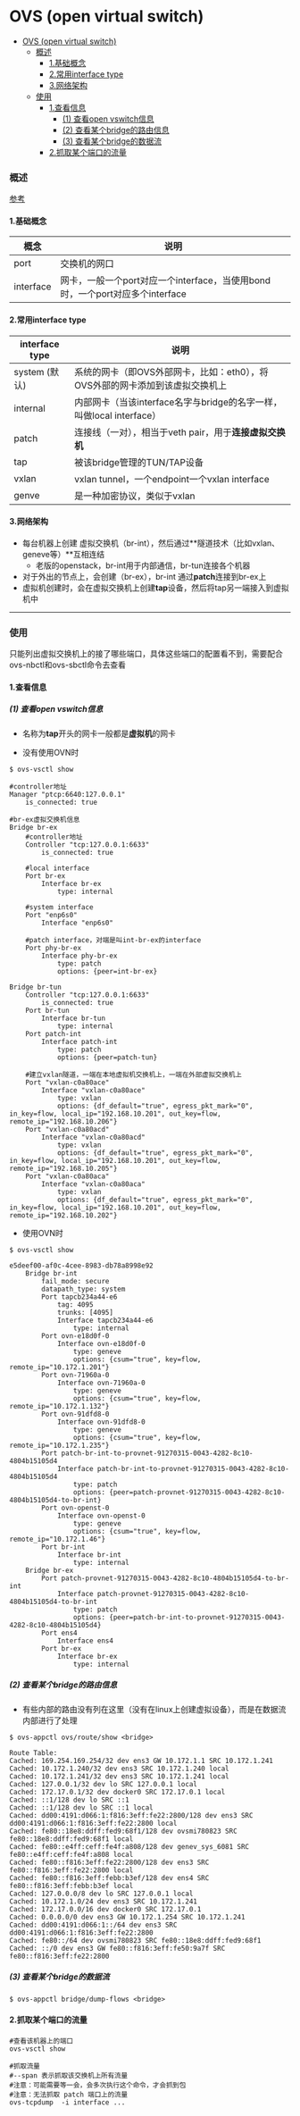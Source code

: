 # OVS (open virtual switch)

<!-- @import "[TOC]" {cmd="toc" depthFrom=1 depthTo=6 orderedList=false} -->
<!-- code_chunk_output -->

- [OVS (open virtual switch)](#ovs-open-virtual-switch)
    - [概述](#概述)
      - [1.基础概念](#1基础概念)
      - [2.常用interface type](#2常用interface-type)
      - [3.网络架构](#3网络架构)
    - [使用](#使用)
      - [1.查看信息](#1查看信息)
        - [(1) 查看open vswitch信息](#1-查看open-vswitch信息)
        - [(2) 查看某个bridge的路由信息](#2-查看某个bridge的路由信息)
        - [(3) 查看某个bridge的数据流](#3-查看某个bridge的数据流)
      - [2.抓取某个端口的流量](#2抓取某个端口的流量)

<!-- /code_chunk_output -->

### 概述

[参考](http://www.openvswitch.org/support/dist-docs/ovs-vswitchd.conf.db.5.html)

#### 1.基础概念

|概念|说明|
|-|-|
|port|交换机的网口|
|interface|网卡，一般一个port对应一个interface，当使用bond时，一个port对应多个interface|

#### 2.常用interface type

|interface type|说明|
|-|-|
|system (默认)|系统的网卡（即OVS外部网卡，比如：eth0），将OVS外部的网卡添加到该虚拟交换机上|
|internal|内部网卡（当该interface名字与bridge的名字一样，叫做local interface）|
|patch|连接线（一对），相当于veth pair，用于**连接虚拟交换机**|
|tap|被该bridge管理的TUN/TAP设备 |
|vxlan|vxlan tunnel，一个endpoint一个vxlan interface|
|genve|是一种加密协议，类似于vxlan|

#### 3.网络架构

* 每台机器上创建 虚拟交换机（br-int），然后通过**隧道技术（比如vxlan、geneve等）**互相连结
    * 老版的openstack，br-int用于内部通信，br-tun连接各个机器
* 对于外出的节点上，会创建（br-ex），br-int 通过**patch**连接到br-ex上
* 虚拟机创建时，会在虚拟交换机上创建**tap**设备，然后将tap另一端接入到虚拟机中

***

### 使用

只能列出虚拟交换机上的接了哪些端口，具体这些端口的配置看不到，需要配合ovs-nbctl和ovs-sbctl命令去查看
#### 1.查看信息

##### (1) 查看open vswitch信息

* 名称为**tap**开头的网卡一般都是**虚拟机**的网卡

* 没有使用OVN时

```shell
$ ovs-vsctl show

#controller地址
Manager "ptcp:6640:127.0.0.1"
    is_connected: true

#br-ex虚拟交换机信息
Bridge br-ex
    #controller地址
    Controller "tcp:127.0.0.1:6633"
        is_connected: true

    #local interface
    Port br-ex
        Interface br-ex
            type: internal

    #system interface
    Port "enp6s0"
        Interface "enp6s0"

    #patch interface，对端是叫int-br-ex的interface
    Port phy-br-ex
        Interface phy-br-ex
            type: patch
            options: {peer=int-br-ex}

Bridge br-tun
    Controller "tcp:127.0.0.1:6633"
        is_connected: true
    Port br-tun
        Interface br-tun
            type: internal
    Port patch-int
        Interface patch-int
            type: patch
            options: {peer=patch-tun}

    #建立vxlan隧道，一端在本地虚拟机交换机上，一端在外部虚拟交换机上
    Port "vxlan-c0a80ace"
        Interface "vxlan-c0a80ace"
            type: vxlan
            options: {df_default="true", egress_pkt_mark="0", in_key=flow, local_ip="192.168.10.201", out_key=flow, remote_ip="192.168.10.206"}
    Port "vxlan-c0a80acd"
        Interface "vxlan-c0a80acd"
            type: vxlan
            options: {df_default="true", egress_pkt_mark="0", in_key=flow, local_ip="192.168.10.201", out_key=flow, remote_ip="192.168.10.205"}
    Port "vxlan-c0a80aca"
        Interface "vxlan-c0a80aca"
            type: vxlan
            options: {df_default="true", egress_pkt_mark="0", in_key=flow, local_ip="192.168.10.201", out_key=flow, remote_ip="192.168.10.202"}

```

* 使用OVN时

```shell
$ ovs-vsctl show

e5deef00-af0c-4cee-8983-db78a8998e92
    Bridge br-int
        fail_mode: secure
        datapath_type: system
        Port tapcb234a44-e6
            tag: 4095
            trunks: [4095]
            Interface tapcb234a44-e6
                type: internal
        Port ovn-e18d0f-0
            Interface ovn-e18d0f-0
                type: geneve
                options: {csum="true", key=flow, remote_ip="10.172.1.201"}
        Port ovn-71960a-0
            Interface ovn-71960a-0
                type: geneve
                options: {csum="true", key=flow, remote_ip="10.172.1.132"}
        Port ovn-91dfd8-0
            Interface ovn-91dfd8-0
                type: geneve
                options: {csum="true", key=flow, remote_ip="10.172.1.235"}
        Port patch-br-int-to-provnet-91270315-0043-4282-8c10-4804b15105d4
            Interface patch-br-int-to-provnet-91270315-0043-4282-8c10-4804b15105d4
                type: patch
                options: {peer=patch-provnet-91270315-0043-4282-8c10-4804b15105d4-to-br-int}
        Port ovn-openst-0
            Interface ovn-openst-0
                type: geneve
                options: {csum="true", key=flow, remote_ip="10.172.1.46"}
        Port br-int
            Interface br-int
                type: internal
    Bridge br-ex
        Port patch-provnet-91270315-0043-4282-8c10-4804b15105d4-to-br-int
            Interface patch-provnet-91270315-0043-4282-8c10-4804b15105d4-to-br-int
                type: patch
                options: {peer=patch-br-int-to-provnet-91270315-0043-4282-8c10-4804b15105d4}
        Port ens4
            Interface ens4
        Port br-ex
            Interface br-ex
                type: internal
```

##### (2) 查看某个bridge的路由信息

* 有些内部的路由没有列在这里（没有在linux上创建虚拟设备），而是在数据流内部进行了处理

```shell
$ ovs-appctl ovs/route/show <bridge>

Route Table:
Cached: 169.254.169.254/32 dev ens3 GW 10.172.1.1 SRC 10.172.1.241
Cached: 10.172.1.240/32 dev ens3 SRC 10.172.1.240 local
Cached: 10.172.1.241/32 dev ens3 SRC 10.172.1.241 local
Cached: 127.0.0.1/32 dev lo SRC 127.0.0.1 local
Cached: 172.17.0.1/32 dev docker0 SRC 172.17.0.1 local
Cached: ::1/128 dev lo SRC ::1
Cached: ::1/128 dev lo SRC ::1 local
Cached: dd00:4191:d066:1:f816:3eff:fe22:2800/128 dev ens3 SRC dd00:4191:d066:1:f816:3eff:fe22:2800 local
Cached: fe80::18e8:ddff:fed9:68f1/128 dev ovsmi780823 SRC fe80::18e8:ddff:fed9:68f1 local
Cached: fe80::e4ff:ceff:fe4f:a808/128 dev genev_sys_6081 SRC fe80::e4ff:ceff:fe4f:a808 local
Cached: fe80::f816:3eff:fe22:2800/128 dev ens3 SRC fe80::f816:3eff:fe22:2800 local
Cached: fe80::f816:3eff:febb:b3ef/128 dev ens4 SRC fe80::f816:3eff:febb:b3ef local
Cached: 127.0.0.0/8 dev lo SRC 127.0.0.1 local
Cached: 10.172.1.0/24 dev ens3 SRC 10.172.1.241
Cached: 172.17.0.0/16 dev docker0 SRC 172.17.0.1
Cached: 0.0.0.0/0 dev ens3 GW 10.172.1.254 SRC 10.172.1.241
Cached: dd00:4191:d066:1::/64 dev ens3 SRC dd00:4191:d066:1:f816:3eff:fe22:2800
Cached: fe80::/64 dev ovsmi780823 SRC fe80::18e8:ddff:fed9:68f1
Cached: ::/0 dev ens3 GW fe80::f816:3eff:fe50:9a7f SRC fe80::f816:3eff:fe22:2800
```

##### (3) 查看某个bridge的数据流
```shell
$ ovs-appctl bridge/dump-flows <bridge>
```

#### 2.抓取某个端口的流量
```shell
#查看该机器上的端口
ovs-vsctl show

#抓取流量
#--span 表示抓取该交换机上所有流量
#注意：可能需要等一会，会多次执行这个命令，才会抓到包
#注意：无法抓取 patch 端口上的流量
ovs-tcpdump  -i interface ...
```